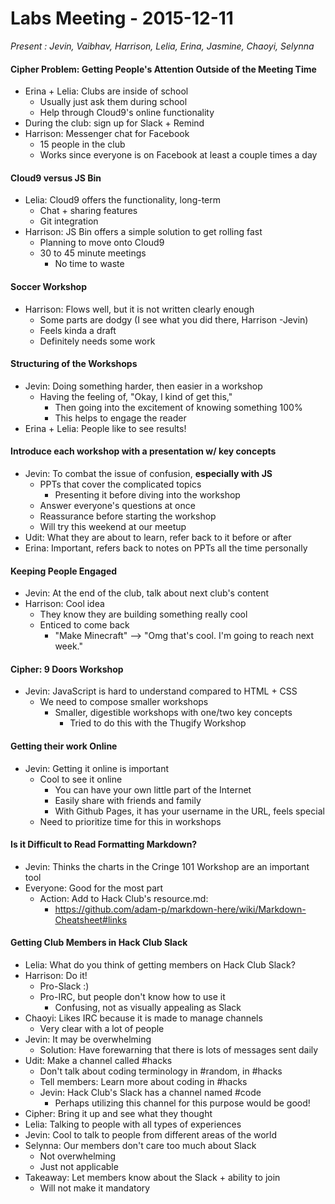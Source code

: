 # Labs Meeting - 2015-12-11

*Present : Jevin, Vaibhav, Harrison, Lelia, Erina, Jasmine, Chaoyi, Selynna*

#### Cipher Problem: Getting People's Attention Outside of the Meeting Time

  - Erina + Lelia: Clubs are inside of school 
    - Usually just ask them during school
    - Help through Cloud9's online functionality
  - During the club: sign up for Slack + Remind
  - Harrison: Messenger chat for Facebook
    - 15 people in the club
    - Works since everyone is on Facebook at least a couple times a day

#### Cloud9 versus JS Bin

- Lelia: Cloud9 offers the functionality, long-term
  - Chat + sharing features
  - Git integration
- Harrison: JS Bin offers a simple solution to get rolling fast
  - Planning to move onto Cloud9
  - 30 to 45 minute meetings
    - No time to waste

#### Soccer Workshop

- Harrison: Flows well, but it is not written clearly enough
  - Some parts are dodgy (I see what you did there, Harrison -Jevin)
  - Feels kinda a draft
  - Definitely needs some work

#### Structuring of the Workshops

- Jevin: Doing something harder, then easier in a workshop
  - Having the feeling of, "Okay, I kind of get this," 
    - Then going into the excitement of knowing something 100%
    - This helps to engage the reader
- Erina + Lelia:  People like to see results!

#### Introduce each workshop with a presentation w/ key concepts

- Jevin: To combat the issue of confusion, **especially with JS**
  - PPTs that cover the complicated topics
    - Presenting it before diving into the workshop
  - Answer everyone's questions at once
  - Reassurance before starting the workshop
  - Will try this weekend at our meetup
- Udit: What they are about to learn, refer back to it before or after
- Erina: Important, refers back to notes on PPTs all the time personally

#### Keeping People Engaged

- Jevin: At the end of the club, talk about next club's content
- Harrison: Cool idea
  - They know they are building something really cool
  - Enticed to come back
    - "Make Minecraft" --> "Omg that's cool. I'm going to reach next week."

#### Cipher: 9 Doors Workshop

- Jevin: JavaScript is hard to understand compared to HTML + CSS
  - We need to compose smaller workshops
    - Smaller, digestible workshops with one/two key concepts
      - Tried to do this with the Thugify Workshop

#### Getting their work Online

- Jevin: Getting it online is important
  - Cool to see it online
    - You can have your own little part of the Internet
    - Easily share with friends and family
    - With Github Pages, it has your username in the URL, feels special
  - Need to prioritize time for this in workshops

#### Is it Difficult to Read Formatting  Markdown?

  - Jevin: Thinks the charts in the Cringe 101 Workshop are an important tool
  - Everyone: Good for the most part
    - Action: Add to Hack Club's resource.md:
      - https://github.com/adam-p/markdown-here/wiki/Markdown-Cheatsheet#links 

#### Getting Club Members in Hack Club Slack

- Lelia: What do you think of getting members on Hack Club Slack?
- Harrison: Do it!
  - Pro-Slack :)
  - Pro-IRC, but people don't know how to use it
    - Confusing, not as visually appealing as Slack
- Chaoyi: Likes IRC because it is made to manage channels
  - Very clear with a lot of people
- Jevin: It may be overwhelming
  - Solution: Have forewarning that there is lots of messages sent daily
- Udit: Make a channel called #hacks
  - Don't talk about coding terminology in #random, in #hacks
   - Tell members: Learn more about coding in #hacks
  - Jevin: Hack Club's Slack has a channel named #code
    - Perhaps utilizing this channel for this purpose would be good!
- Cipher: Bring it up and see what they thought
- Lelia: Talking to people with all types of experiences
- Jevin: Cool to talk to people from different areas of the world
- Selynna: Our members don't care too much about Slack
  - Not overwhelming
  - Just not applicable
- Takeaway: Let members know about the Slack + ability to join
  - Will not make it mandatory
